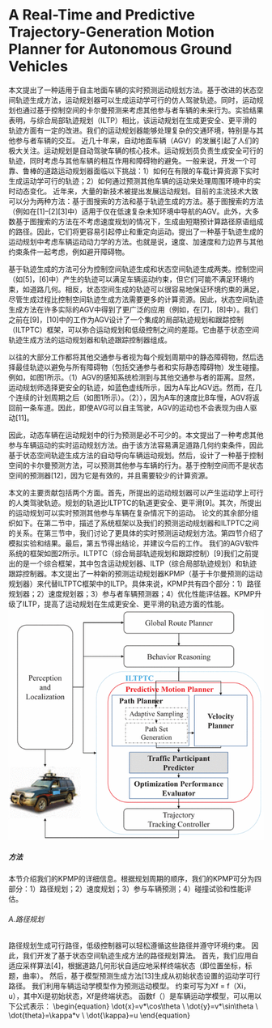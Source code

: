 # A Real-Time and Predictive Trajectory-Generation Motion Planner for Autonomous Ground Vehicles
本文提出了一种适用于自主地面车辆的实时预测运动规划方法。基于改进的状态空间轨迹生成方法，运动规划器可以生成运动学可行的仿人驾驶轨迹。同时，运动规划也通过基于控制空间的卡尔曼预测来考虑其他参与者车辆的未来行为。实验结果表明，与综合局部轨迹规划（ILTP）相比，该运动规划在生成更安全、更平滑的轨迹方面有一定的改进。我们的运动规划器能够处理复杂的交通环境，特别是与其他参与者车辆的交互。
近几十年来，自动地面车辆（AGV）的发展引起了人们的极大关注。运动规划是自动驾驶车辆的核心技术。运动规划员负责生成安全可行的轨迹，同时考虑与其他车辆的相互作用和障碍物的避免。一般来说，开发一个可靠、鲁棒的道路运动规划器面临以下挑战：1）如何在有限的车载计算资源下实时生成运动学可行的轨迹；2）如何通过预测其他车辆的运动来处理周围环境中的实时动态变化。
近年来，大量的新技术被提出发展运动规划。目前的主流技术大致可以分为两种方法：基于图搜索的方法和基于轨迹生成的方法。基于图搜索的方法（例如在[1]–[2][3]中）适用于仅在低速复杂未知环境中导航的AGV。此外，大多数基于图搜索的方法在不考虑速度规划的情况下，生成由短期预计算路径原语组成的路径。因此，它们将更容易引起停止和重定向运动。提出了一种基于轨迹生成的运动规划中考虑车辆运动动力学的方法。也就是说，速度、加速度和力边界与其他约束条件一起考虑，例如避开障碍物。

基于轨迹生成的方法可分为控制空间轨迹生成和状态空间轨迹生成两类。控制空间（如[5]，[6]中）产生的轨迹可以满足车辆运动约束，但它们可能不满足环境约束，如道路几何。相反，状态空间生成的轨迹可以很容易地保证环境约束的满足，尽管生成过程比控制空间轨迹生成方法需要更多的计算资源。因此，状态空间轨迹生成方法在许多实际的AGV中得到了更广泛的应用（例如，在[7]，[8]中）。我们之前在[9]，[10]中的工作为AGV设计了一个集成的局部轨迹规划和跟踪控制（ILTPTC）框架，可以弥合运动规划和低级控制之间的差距。它由基于状态空间轨迹生成方法的运动规划器和轨迹跟踪控制器组成。


以往的大部分工作都将其他交通参与者视为每个规划周期中的静态障碍物，然后选择最佳轨迹以避免与所有障碍物（包括交通参与者和实际静态障碍物）发生碰撞。例如，如图1所示。（1）AGV的感知系统检测到与其他交通参与者的距离。显然，运动规划师选择更安全的轨迹，如蓝色虚线所示，因为A车比AGV远。然而，在几个连续的计划周期之后（如图1所示）。（2）），因为A车的速度比B车慢，AGV将返回前一条车道。因此，即使AVG可以自主驾驶，AGV的运动也不会表现为由人驱动[11]。

因此，动态车辆在运动规划中的行为预测是必不可少的。本文提出了一种考虑其他参与车辆运动的实时运动规划方法。由于该方法容易满足道路几何约束条件，因此基于状态空间轨迹生成方法的自动导向车辆运动规划。然后，设计了一种基于控制空间的卡尔曼预测方法，可以预测其他参与车辆的行为。基于控制空间而不是状态空间的预测器[12]，因为它是有效的，并且需要较少的计算资源。

本文的主要贡献包括两个方面。首先，所提出的运动规划器可以产生运动学上可行的人类驾驶轨迹。规划的轨道比ILTPTC的轨道更安全、更平滑[9]。其次，所提出的运动规划可以实时预测其他参与车辆在复杂情况下的运动。
论文的其余部分组织如下。在第二节中，描述了系统框架以及我们的预测运动规划器和ILTPTC之间的关系。在第三节中，我们讨论了更具体的实时预测运动规划方法。第四节介绍了模拟实验和结果。最后，第五节得出结论，并建议今后的工作。
我们的AGV软件系统的框架如图2所示。ILTPTC（综合局部轨迹规划和跟踪控制）[9]我们之前提出的是一个综合框架，其中包含运动规划器、ILTP（综合局部轨迹规划）和轨迹跟踪控制器。本文提出了一种新的预测运动规划器KPMP（基于卡尔曼预测的运动规划器）来代替ILTPTC框架中的ILTP。具体来说，KPMP共有四个部分：1）路径规划器；2）速度规划器；3）参与者车辆预测器；4）优化性能评估器。KPMP升级了ILTP，提高了运动规划在生成更安全、更平滑的轨迹方面的性能。<br>
![System framework](https://github.com/AegonWei/selfdriving_car_paper/blob/master/images/A%20Real-Time%20and%20Predictive%20Trajectory-Generation%20Motion%20Planner%20for%20Autonomous%20Ground%20Vehicles/planning1.gif)
##### 方法
本节介绍我们的KPMP的详细信息。根据规划周期的顺序，我们的KPMP可分为四部分：1）路径规划；2）速度规划；3）参与车辆预测；4）碰撞试验和性能评估。
###### A.路径规划
路径规划生成可行路径，低级控制器可以轻松遵循这些路径并遵守环境约束。 因此，我们开发了基于状态空间轨迹生成方法的路径规划算法。
首先，我们应用自适应采样算法[4]，根据道路几何形状自适应地采样终端状态（即位置坐标，标题，曲率）。 然后，基于模型预测生成方法[13]生成从初始状态设置的运动学可行路径。 我们利用车辆运动学模型作为预测运动模型。 约束可写为Xf = f（Xi，u），其中Xi是初始状态，Xf是终端状态。 函数f（）是车辆运动学模型，可以用以下公式表示：
\begin{equation}
\dot{x}=v*\cos\theta \\
\dot{y}=v*\sin\theta \\
\dot{theta}=\kappa*v \\
\dot{\kappa}=u
\end{equation}
